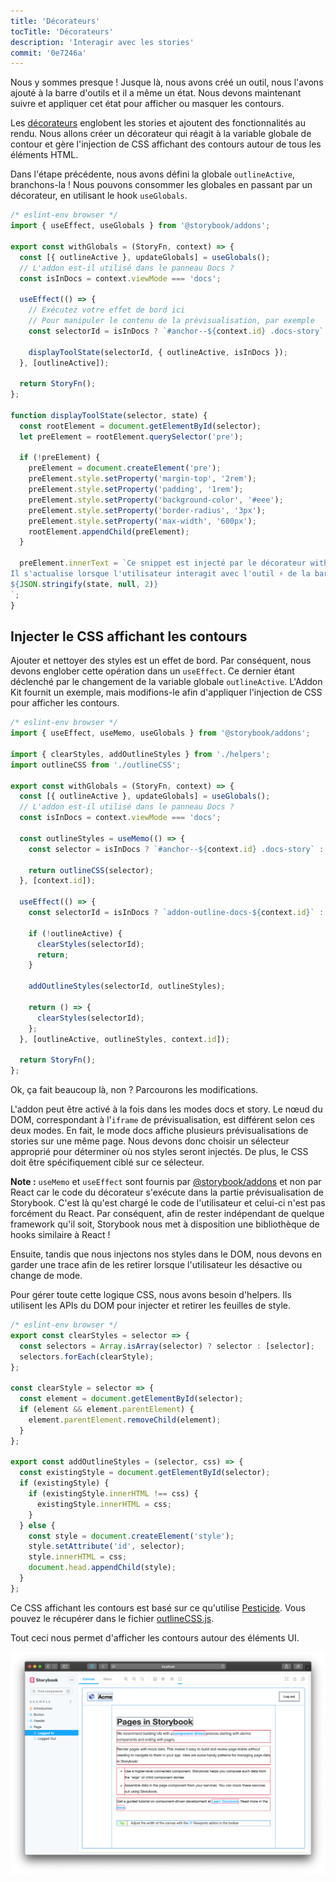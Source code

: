 ```yaml
---
title: 'Décorateurs'
tocTitle: 'Décorateurs'
description: 'Interagir avec les stories'
commit: '0e7246a'
---
```


Nous y sommes presque ! Jusque là, nous avons créé un outil, nous l'avons ajouté à la barre d'outils et il a même un état. Nous devons maintenant suivre et appliquer cet état pour afficher ou masquer les contours.

Les [décorateurs](https://storybook.js.org/docs/react/writing-stories/decorators) englobent les stories et ajoutent des fonctionnalités au rendu. Nous allons créer un décorateur qui réagit à la variable globale de contour et gère l'injection de CSS affichant des contours autour de tous les éléments HTML.

Dans l'étape précédente, nous avons défini la globale `outlineActive`, branchons-la ! Nous pouvons consommer les globales en passant par un décorateur, en utilisant le hook `useGlobals`.

```js:title=src/withGlobals.js
/* eslint-env browser */
import { useEffect, useGlobals } from '@storybook/addons';

export const withGlobals = (StoryFn, context) => {
  const [{ outlineActive }, updateGlobals] = useGlobals();
  // L'addon est-il utilisé dans le panneau Docs ?
  const isInDocs = context.viewMode === 'docs';

  useEffect(() => {
    // Exécutez votre effet de bord ici
    // Pour manipuler le contenu de la prévisualisation, par exemple
    const selectorId = isInDocs ? `#anchor--${context.id} .docs-story` : `root`;

    displayToolState(selectorId, { outlineActive, isInDocs });
  }, [outlineActive]);

  return StoryFn();
};

function displayToolState(selector, state) {
  const rootElement = document.getElementById(selector);
  let preElement = rootElement.querySelector('pre');

  if (!preElement) {
    preElement = document.createElement('pre');
    preElement.style.setProperty('margin-top', '2rem');
    preElement.style.setProperty('padding', '1rem');
    preElement.style.setProperty('background-color', '#eee');
    preElement.style.setProperty('border-radius', '3px');
    preElement.style.setProperty('max-width', '600px');
    rootElement.appendChild(preElement);
  }

  preElement.innerText = `Ce snippet est injecté par le décorateur withGlobals.
Il s'actualise lorsque l'utilisateur interagit avec l'outil ⚡ de la barre d'outils ci-dessus.
${JSON.stringify(state, null, 2)}
`;
}
```

## Injecter le CSS affichant les contours

Ajouter et nettoyer des styles est un effet de bord. Par conséquent, nous devons englober cette opération dans un `useEffect`. Ce dernier étant déclenché par le changement de la variable globale `outlineActive`. L'Addon Kit fournit un exemple, mais modifions-le afin d'appliquer l'injection de CSS pour afficher les contours.

```js:title=src/withGlobals.js
/* eslint-env browser */
import { useEffect, useMemo, useGlobals } from '@storybook/addons';

import { clearStyles, addOutlineStyles } from './helpers';
import outlineCSS from './outlineCSS';

export const withGlobals = (StoryFn, context) => {
  const [{ outlineActive }, updateGlobals] = useGlobals();
  // L'addon est-il utilisé dans le panneau Docs ?
  const isInDocs = context.viewMode === 'docs';

  const outlineStyles = useMemo(() => {
    const selector = isInDocs ? `#anchor--${context.id} .docs-story` : '.sb-show-main';

    return outlineCSS(selector);
  }, [context.id]);

  useEffect(() => {
    const selectorId = isInDocs ? `addon-outline-docs-${context.id}` : `addon-outline`;

    if (!outlineActive) {
      clearStyles(selectorId);
      return;
    }

    addOutlineStyles(selectorId, outlineStyles);

    return () => {
      clearStyles(selectorId);
    };
  }, [outlineActive, outlineStyles, context.id]);

  return StoryFn();
};
```

Ok, ça fait beaucoup là, non ? Parcourons les modifications.

L'addon peut être activé à la fois dans les modes docs et story. Le nœud du DOM, correspondant à l'`iframe` de prévisualisation, est différent selon ces deux modes. En fait, le mode docs affiche plusieurs prévisualisations de stories sur une même page. Nous devons donc choisir un sélecteur approprié pour déterminer où nos styles seront injectés. De plus, le CSS doit être spécifiquement ciblé sur ce sélecteur.

<div class="aside"><b>Note :</b> <code>useMemo</code> et <code>useEffect</code> sont fournis par <a href="https://storybook.js.org/docs/react/addons/addons-api">@storybook/addons</a> et non par React car le code du décorateur s'exécute dans la partie prévisualisation de Storybook. C'est là qu'est chargé le code de l'utilisateur et celui-ci n'est pas forcément du React. Par conséquent, afin de rester indépendant de quelque framework qu'il soit, Storybook nous met à disposition une bibliothèque de hooks similaire à React !</div>

Ensuite, tandis que nous injectons nos styles dans le DOM, nous devons en garder une trace afin de les retirer lorsque l'utilisateur les désactive ou change de mode.

Pour gérer toute cette logique CSS, nous avons besoin d'helpers. Ils utilisent les APIs du DOM pour injecter et retirer les feuilles de style.

```js:title=src/helpers.js
/* eslint-env browser */
export const clearStyles = selector => {
  const selectors = Array.isArray(selector) ? selector : [selector];
  selectors.forEach(clearStyle);
};

const clearStyle = selector => {
  const element = document.getElementById(selector);
  if (element && element.parentElement) {
    element.parentElement.removeChild(element);
  }
};

export const addOutlineStyles = (selector, css) => {
  const existingStyle = document.getElementById(selector);
  if (existingStyle) {
    if (existingStyle.innerHTML !== css) {
      existingStyle.innerHTML = css;
    }
  } else {
    const style = document.createElement('style');
    style.setAttribute('id', selector);
    style.innerHTML = css;
    document.head.appendChild(style);
  }
};
```

Ce CSS affichant les contours est basé sur ce qu'utilise [Pesticide](https://github.com/mrmrs/pesticide). Vous pouvez le récupérer dans le fichier [outlineCSS.js](https://github.com/chromaui/learnstorybook-addon-code/blob/main/src/outlineCSS.js).

Tout ceci nous permet d'afficher les contours autour des éléments UI.

![Activer/désactiver l'outil permet d'afficher/masquer les contours](../../images/outlines.png)
